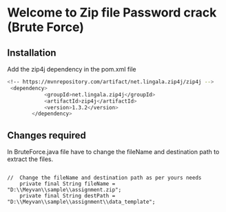 # Welcome to Zip file Password crack (Brute Force)

## Installation

Add the zip4j dependency in the pom.xml file 

```bash
<!-- https://mvnrepository.com/artifact/net.lingala.zip4j/zip4j -->
 <dependency>
            <groupId>net.lingala.zip4j</groupId>
            <artifactId>zip4j</artifactId>
            <version>1.3.2</version>
        </dependency>
```

## Changes required
In BruteForce.java file have to change the fileName and destination path to extract the files.

```Java8

//  Change the fileName and destination path as per yours needs
    private final String fileName = "D:\\Meyvan\\sample\\assignment.zip";
    private final String destPath = "D:\\Meyvan\\sample\\assignment\\data_template";
```
